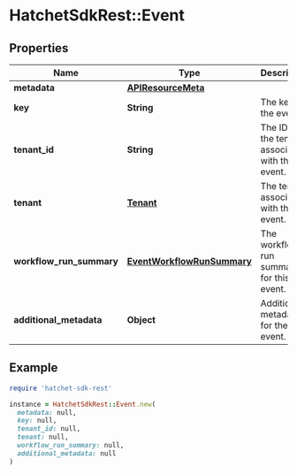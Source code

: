 # HatchetSdkRest::Event

## Properties

| Name | Type | Description | Notes |
| ---- | ---- | ----------- | ----- |
| **metadata** | [**APIResourceMeta**](APIResourceMeta.md) |  |  |
| **key** | **String** | The key for the event. |  |
| **tenant_id** | **String** | The ID of the tenant associated with this event. |  |
| **tenant** | [**Tenant**](Tenant.md) | The tenant associated with this event. | [optional] |
| **workflow_run_summary** | [**EventWorkflowRunSummary**](EventWorkflowRunSummary.md) | The workflow run summary for this event. | [optional] |
| **additional_metadata** | **Object** | Additional metadata for the event. | [optional] |

## Example

```ruby
require 'hatchet-sdk-rest'

instance = HatchetSdkRest::Event.new(
  metadata: null,
  key: null,
  tenant_id: null,
  tenant: null,
  workflow_run_summary: null,
  additional_metadata: null
)
```

